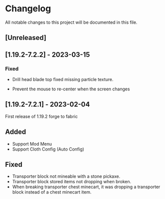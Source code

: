# Changelog

All notable changes to this project will be documented in this file.

## [Unreleased]

## [1.19.2-7.2.2] - 2023-03-15

### Fixed

- Drill head blade top fixed missing particle texture.

- Prevent the mouse to re-center when the screen changes

## [1.19.2-7.2.1] - 2023-02-04

First release of 1.19.2 forge to fabric

## Added

- Support Mod Menu
- Support Cloth Config (Auto Config)

## Fixed

- Transporter block not mineable with a stone pickaxe.
- Transporter block stored items not dropping when broken.
- When breaking transporter chest minecart, it was dropping a transporter block instead of a chest minecart item.